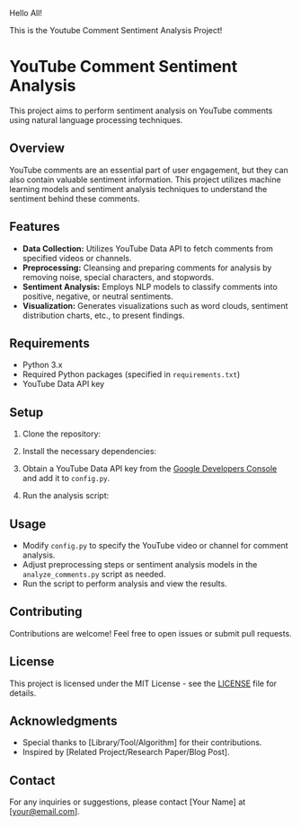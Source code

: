 Hello All!

This is the Youtube Comment Sentiment Analysis Project!

# YouTube Comment Sentiment Analysis

This project aims to perform sentiment analysis on YouTube comments using natural language processing techniques.

## Overview

YouTube comments are an essential part of user engagement, but they can also contain valuable sentiment information. This project utilizes machine learning models and sentiment analysis techniques to understand the sentiment behind these comments.

## Features

- **Data Collection:** Utilizes YouTube Data API to fetch comments from specified videos or channels.
- **Preprocessing:** Cleansing and preparing comments for analysis by removing noise, special characters, and stopwords.
- **Sentiment Analysis:** Employs NLP models to classify comments into positive, negative, or neutral sentiments.
- **Visualization:** Generates visualizations such as word clouds, sentiment distribution charts, etc., to present findings.

## Requirements

- Python 3.x
- Required Python packages (specified in `requirements.txt`)
- YouTube Data API key

## Setup

1. Clone the repository:

2. Install the necessary dependencies:


3. Obtain a YouTube Data API key from the [Google Developers Console](https://console.developers.google.com/) and add it to `config.py`.

4. Run the analysis script:


## Usage

- Modify `config.py` to specify the YouTube video or channel for comment analysis.
- Adjust preprocessing steps or sentiment analysis models in the `analyze_comments.py` script as needed.
- Run the script to perform analysis and view the results.

## Contributing

Contributions are welcome! Feel free to open issues or submit pull requests.

## License

This project is licensed under the MIT License - see the [LICENSE](LICENSE) file for details.

## Acknowledgments

- Special thanks to [Library/Tool/Algorithm] for their contributions.
- Inspired by [Related Project/Research Paper/Blog Post].

## Contact

For any inquiries or suggestions, please contact [Your Name] at [your@email.com].


